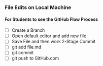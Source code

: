 ### File Edits on Local Machine
#### For Students to see the GitHub Flow Process

- [ ] Create a Branch
- [ ] Open default editor and add new file
- [ ] Save File and then work 2-Stage Commit
- [ ] git add file.md
- [ ] git commit
- [ ] git push to GitHub.com
